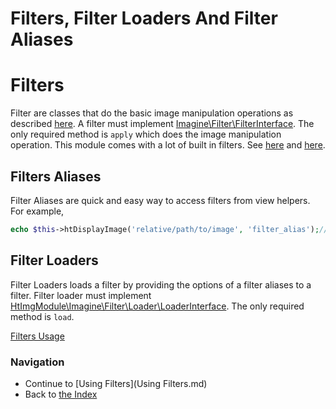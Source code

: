 Filters, Filter Loaders And Filter Aliases
=========================================

# Filters
Filter are classes that do the basic image manipulation operations as described [here](http://imagine.readthedocs.org/en/latest/usage/filters.html).
A filter must implement [Imagine\Filter\FilterInterface](https://github.com/avalanche123/Imagine/blob/develop/lib/Imagine/Filter/FilterInterface.php). The only required method is `apply` which does the image manipulation operation. This module comes with a lot of built in filters. See [here](https://github.com/avalanche123/Imagine/tree/develop/lib/Imagine/Filter) and [here](https://github.com/hrevert/HtImgModule/tree/master/src/HtImgModule/Imagine/Filter).

## Filters Aliases
Filter Aliases are quick and easy way to access filters from view helpers. For example,
```php
echo $this->htDisplayImage('relative/path/to/image', 'filter_alias');// Here it is
```
## Filter Loaders
Filter Loaders loads a filter by providing the options of a filter aliases to a filter. Filter loader must implement [HtImgModule\Imagine\Filter\Loader\LoaderInterface](https://github.com/hrevert/HtImgModule/blob/master/src/HtImgModule/Imagine/Filter/Loader/LoaderInterface.php). The only required method is `load`.

[Filters Usage](https://github.com/hrevert/HtImgModule/blob/master/docs/Using%20Filters.md)

### Navigation

* Continue to [Using Filters](Using Filters.md)
* Back to [the Index](README.md)
